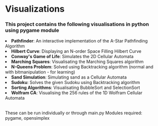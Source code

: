 # Visualizations
<h3>This project contains the following visualisations in python using pygame module</h3>
<table>
<li><b>Pathfinder</b>: An interactive implementation of the A-Star Pathfinding Algorithm</li>

<li><b>Hilbert Curve</b>: Displaying an N-order Space Filling Hilbert Curve</li>

<li><b>Conway's Game of Life</b>: Simulates the 2D Cellular Automata</li>

<li><b>Marching Squares</b>: Visualisating the Marching Squares algorithm</li>

<li><b>N-Queens Problem</b>: Solved using Backtracking algorithm (normal and with bitmanipulation - for learning)</li>

<li><b>Sand Simulation</b>: Simulating sand as a Cellular Automata</li>

<li><b>Sudoku</b>: Solves the given Sudoku using Backtracking algorithm</li>

<li><b>Sorting Algorithms</b>: Visualisating BubbleSort and SelectionSort</li>

<li><b>Wolfram CA</b>: Visualising the 256 rules of the 1D Wolfram Cellular Automata</li>
</table>

These can be run individually or through main.py
Modules required: pygame, opensimplex